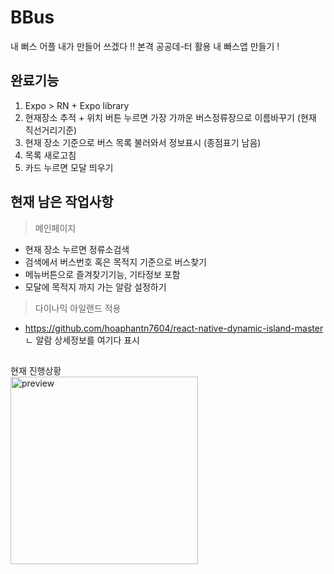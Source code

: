 # BBus
내 뻐스 어플 내가 만들어 쓰겠다 !!
본격 공공데-터 활용 내 빠스앱 만들기 !

## 완료기능
1. Expo > RN + Expo library
2. 현재장소 추적 + 위치 버튼 누르면 가장 가까운 버스정류장으로 이름바꾸기 (현재 직선거리기준)
3. 현재 장소 기준으로 버스 목록 불러와서 정보표시 (종점표기 남음)
4. 목록 새로고침
5. 카드 누르면 모달 띄우기
## 현재 남은 작업사항<br>
> 메인페이지
- 현재 장소 누르면 정류소검색
- 검색에서 버스번호 혹은 목적지 기준으로 버스찾기<br>
- 메뉴버튼으로 즐겨찾기기능, 기타정보 포함
- 모달에 목적지 까지 가는 알람 설정하기<br>

> 다이나믹 아일랜드 적용
- https://github.com/hoaphantn7604/react-native-dynamic-island-master<br>
ㄴ 알람 상세정보를 여기다 표시
##
현재 진행상황<br>
<img src="https://user-images.githubusercontent.com/49316060/220129574-d11cac17-5a7f-4374-86e9-7901e45e5471.gif" width="300px" alt="preview">
